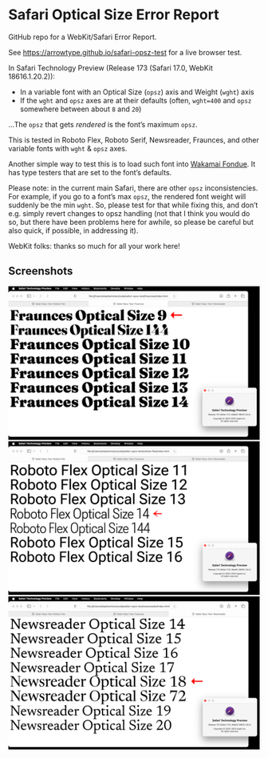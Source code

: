 # Safari Optical Size Error Report

GitHub repo for a WebKit/Safari Error Report.

See https://arrowtype.github.io/safari-opsz-test for a live browser test.

In Safari Technology Preview (Release 173 (Safari 17.0, WebKit 18616.1.20.2)):
- In a variable font with an Optical Size (`opsz`) axis and Weight (`wght`) axis
- If the `wght` and `opsz` axes are at their defaults (often, `wght=400` and `opsz` somewhere between about `8` and `20`)

...The `opsz` that gets *rendered* is the font’s maximum `opsz`. 

This is tested in Roboto Flex, Roboto Serif, Newsreader, Fraunces, and other variable fonts with `wght` & `opsz` axes.

Another simple way to test this is to load such font into [Wakamai Fondue](https://wakamaifondue.com/beta/). It has type testers that are set to the font’s defaults.

Please note: in the current main Safari, there are other `opsz` inconsistencies. For example, if you go to a font’s max `opsz`, the rendered font weight will suddenly be the min `wght`. So, please test for that while fixing this, and don’t e.g. simply revert changes to opsz handling (not that I think you would do so, but there have been problems here for awhile, so please be careful but also quick, if possible, in addressing it).

WebKit folks: thanks so much for all your work here!

## Screenshots

![Safari Optical Size issue, Fraunces](images/safari-issue-opsz-fraunces.png)
![Safari Optical Size issue, Roboto Flex](images/safari-issue-opsz-robotoflex.png)
![Safari Optical Size issue, Newsreader](images/safari-issue-opsz-newsreader.png)
